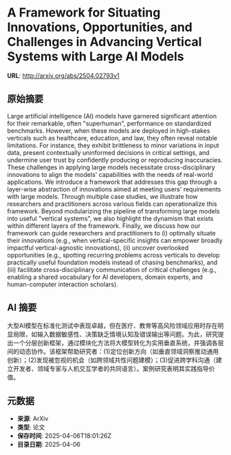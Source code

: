 # A Framework for Situating Innovations, Opportunities, and Challenges in Advancing Vertical Systems with Large AI Models

**URL**: http://arxiv.org/abs/2504.02793v1

## 原始摘要

Large artificial intelligence (AI) models have garnered significant attention
for their remarkable, often "superhuman", performance on standardized
benchmarks. However, when these models are deployed in high-stakes verticals
such as healthcare, education, and law, they often reveal notable limitations.
For instance, they exhibit brittleness to minor variations in input data,
present contextually uninformed decisions in critical settings, and undermine
user trust by confidently producing or reproducing inaccuracies. These
challenges in applying large models necessitate cross-disciplinary innovations
to align the models' capabilities with the needs of real-world applications. We
introduce a framework that addresses this gap through a layer-wise abstraction
of innovations aimed at meeting users' requirements with large models. Through
multiple case studies, we illustrate how researchers and practitioners across
various fields can operationalize this framework. Beyond modularizing the
pipeline of transforming large models into useful "vertical systems", we also
highlight the dynamism that exists within different layers of the framework.
Finally, we discuss how our framework can guide researchers and practitioners
to (i) optimally situate their innovations (e.g., when vertical-specific
insights can empower broadly impactful vertical-agnostic innovations), (ii)
uncover overlooked opportunities (e.g., spotting recurring problems across
verticals to develop practically useful foundation models instead of chasing
benchmarks), and (iii) facilitate cross-disciplinary communication of critical
challenges (e.g., enabling a shared vocabulary for AI developers, domain
experts, and human-computer interaction scholars).


## AI 摘要

大型AI模型在标准化测试中表现卓越，但在医疗、教育等高风险领域应用时存在明显局限，如输入数据敏感性、决策缺乏情境认知及错误输出等问题。为此，研究提出一个分层创新框架，通过模块化方法将大模型转化为实用垂直系统，并强调各层间的动态协作。该框架帮助研究者：(1)定位创新方向（如垂直领域洞察推动通用创新）；(2)发现被忽视的机会（如跨领域共性问题建模）；(3)促进跨学科沟通（建立开发者、领域专家与人机交互学者的共同语言）。案例研究表明其实践指导价值。

## 元数据

- **来源**: ArXiv
- **类型**: 论文
- **保存时间**: 2025-04-06T18:01:26Z
- **目录日期**: 2025-04-06
